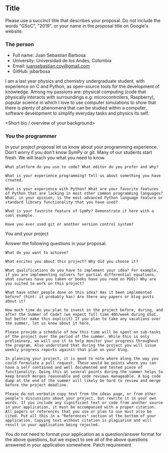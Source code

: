 ## Title

Please use a succinct title that describes your proposal. Do not include the words "GSoC", "2019", or your name in the proposal title on Google's website.

### The person
- Full name: Juan Sebastian Barbosa
- University: Universidad de los Andes, Colombia
- Email: juansebastian.coy@gmail.com
- GitHub: jsbarbosa

I am a last year physics and chemistry undergraduate student, with experience on C and Python, as open-source tools for the development of knowledge. Among my passions are: physical computing (code that physically interacts with surroundings e.g: microcontrollers, Raspberry), popular science in which I love to use computer simulations to show that there is plenty of phenomena that can be studied within a computer, software development to simplify everyday tasks and physics its self. 

<Short bio / overview of your background>

### You the programmer

In your project proposal let us know about your programming experience. Don't worry if you don't know SymPy or git. Many of our students start fresh. We will teach you what you need to know.

    What platform do you use to code? What editor do you prefer and why?

    What is your experience programming? Tell us about something you have created.

    What is your experience with Python? What are your favorite features of Python that are lacking in most other common programming languages? What, in your opinion, is the most advanced Python language feature or standard library functionality that you have used?

    What is your favorite feature of SymPy? Demonstrate it here with a cool example.

    Have you ever used git or another version control system?

You and your project

Answer the following questions in your proposal:

    What do you want to achieve?

    What excites you about this project? Why did you choose it?

    What qualifications do you have to implement your idea? For example, if you are implementing solvers for partial differential equations, what courses have you taken or books have you read on PDEs? Why are you suited to work on this project?

    What have other people done on this idea? Has it been implemented before? (hint: it probably has) Are there any papers or blog posts about it?

    How much time do you plan to invest in the project before, during, and after the Summer of Code? (we expect full time 40h/week during GSoC, but better make this explicit) If you plan to take any vacations over the summer, let us know about it here.

    Please provide a schedule of how this time will be spent on sub-tasks of the project over the period of the summer. While this is only preliminary, we will use it to help monitor your progress throughout the program. Also understand that during the project you will issue weekly progress reports against that plan on your blog.

    In planning your project, it is good to note where along the way you could formulate a pull request. These would be points where you can have a self contained and well documented and tested piece of functionality. Doing this at several points during the summer helps to keep branch merges reasonable and code reviews manageable. A big code dump at the end of the summer will likely be hard to review and merge before the project deadline.

    Please do not verbatim copy text from the ideas page, or from other people's discussions about your project, but rewrite it in your own words. If you include any significant text or code from another source in your application, it must be accompanied with a proper citation. All papers or references that you use or plan to use must also be cited. Put all this in a "References" section at the bottom of your application. Copying text without citation is plagiarism and will result in your application being rejected.

You do not need to format your application as a question/answer format for the above questions, but we expect to see all of the above questions answered in your application somewhere.
Patch requirement
